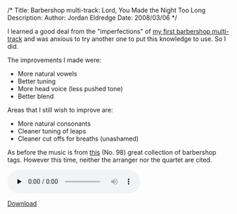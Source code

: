 /*
Title: Barbershop multi-track: Lord, You Made the Night Too Long
Description:
Author: Jordan Eldredge
Date: 2008/03/06
*/

I learned a good deal from the "imperfections" of <a href="http://blog.classicalcode.com/?p=57">my first barbershop multi-track</a> and was anxious to try another one to put this knowledge to use. So I did.

The improvements I made were:
<ul>
	<li>More natural vowels</li>
	<li>Better tuning</li>
	<li>More head voice (less pushed tone)</li>
	<li>Better blend</li>
</ul>
Areas that I still wish to improve are:
<ul>
	<li>More natural consonants</li>
	<li>Cleaner tuning of leaps</li>
	<li>Cleaner cut offs for breaths (unashamed)</li>
</ul>
As before the music is from <a href="http://www.stampedecitychorus.com/classic_tags_men2.pdf">this</a> (No. 98) great collection of barbershop tags. However this time, neither the arranger nor the quartet are cited.

<audio id="wp_mep_53" src="http://blog.classicalcode.com/wp-content/uploads/2008/03/lord-you-made-the-night-too-long.mp3" type="audio/mp3"    controls="controls" preload="none"  ></audio>

<a href="http://blog.classicalcode.com/wp-content/uploads/2008/03/lord-you-made-the-night-too-long.mp3" title="Multi-track tag: Lord You Made the Night Too Long">Download</a>
